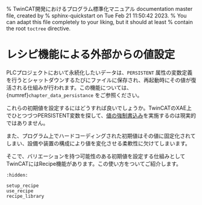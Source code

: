 % TwinCAT開発におけるプログラム標準化マニュアル documentation master file, created by
%  sphinx-quickstart on Tue Feb 21 11:50:42 2023.
%   You can adapt this file completely to your liking, but it should at least
%   contain the root `toctree` directive.

# レシピ機能による外部からの値設定

PLCプロジェクトにおいて永続化したいデータは、`PERSISTENT` 属性の変数定義を行うとシャットダウンするたびにファイルに保存され、再起動時にその値が復活される仕組みが行われます。この機能については、{numref}`chapter_data_persistance` をご参照ください。

これらの初期値を設定するにはどうすれば良いでしょうか。TwinCATのXAE上でひとつづつPERSISTENT変数を探して、[値の強制書込み](https://infosys.beckhoff.com/content/1033/tc3_plc_intro/2527602315.html?id=494443402436376356)を実施するのは現実的ではありません。

また、プログラム上でハードコーディングされた初期値はその値に固定化されてしまい、設備や装置の構成により値を変化させる柔軟性に欠けてしまいます。

そこで、バリエーションを持つ可能性のある初期値を設定する仕組みとしてTwinCATにはRecipe機能があります。この使い方をついてご紹介します。

```{toctree}
:hidden:

setup_recipe
use_recipe
recipe_library
```

